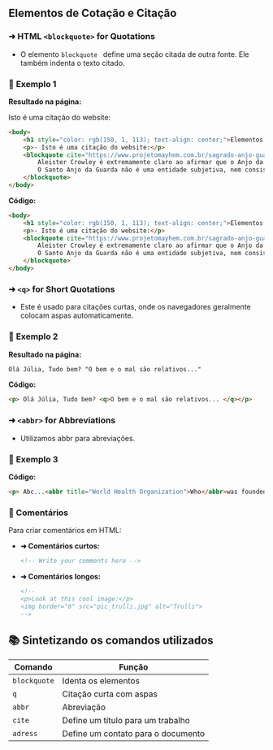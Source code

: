 
##  Elementos de Cotação e Citação 

### ➜ HTML `<blockquote>` for Quotations
* O elemento `blockquote ` define uma seção citada de outra fonte. Ele também indenta o texto citado.

### 📌 **Exemplo 1**

**Resultado na página:**

Isto é uma citação do website:

```html
<body>
    <h1 style="color: rgb(150, 1, 113); text-align: center;">Elementos de citação, Cotação</h1>
    <p>- Isto é uma citação do website:</p>
    <blockquote cite="https://www.projetomayhem.com.br/sagrado-anjo-guardião">
        Aleister Crowley é extremamente claro ao afirmar que o Anjo da Guarda não deve ser confundido com entidades nebulosas como o Eu Superior. Diz ainda que o Anjo da Guarda é um indivíduo real, com seu próprio universo, assim como os seres humanos.
        O Santo Anjo da Guarda não é uma entidade subjetiva, nem consiste numa forma de "oposto da consciência" da pessoa
    </blockquote>
</body>

```

**Código:**
``` html
<body>
    <h1 style="color: rgb(150, 1, 113); text-align: center;">Elementos de citação, Cotação</h1>
    <p>- Isto é uma citação do website:</p>
    <blockquote cite="https://www.projetomayhem.com.br/sagrado-anjo-guardião">
        Aleister Crowley é extremamente claro ao afirmar que o Anjo da Guarda não deve ser confundido com entidades nebulosas como o Eu Superior. Diz ainda que o Anjo da Guarda é um indivíduo real, com seu próprio universo, assim como os seres humanos.
        O Santo Anjo da Guarda não é uma entidade subjetiva, nem consiste numa forma de "oposto da consciência" da pessoa
    </blockquote>
</body>

```
### ➜ `<q>` for Short Quotations
* Este é usado para citações curtas, onde os navegadores geralmente colocam aspas automaticamente.

### 📌 **Exemplo 2**

**Resultado na página:**
``` html
Olá Júlia, Tudo bem? "O bem e o mal são relativos..."

```

 **Código:**
``` html
<p> Olá Júlia, Tudo bem? <q>O bem e o mal são relativos... </q></p>

``` 

### ➜ `<abbr>` for Abbreviations
* Utilizamos abbr para abreviações.

### 📌 **Exemplo 3**

 **Código:**
``` html
<p> Abc...<abbr title="World Health Organization">Who</abbr>was founded in 1948.</p>

```
### 💭 Comentários

Para criar comentários em HTML:

- **➜ Comentários curtos:**
    
    ```html
    <!-- Write your comments here -->

    ```
    
- **➜ Comentários longos:**
    
    ```html
    <!--
    <p>Look at this cool image:</p>
    <img border="0" src="pic_trulli.jpg" alt="Trulli">
    -->
    
    ```

## 📚 Sintetizando os comandos utilizados

| Comando | Função |
|---------|--------|
| `blockquote` | Identa os elementos |
| `q `| Citação curta com aspas |
| `abbr` | Abreviação |
| `cite` | Define um título para um trabalho |
| `adress` | Define um contato para o documento |
